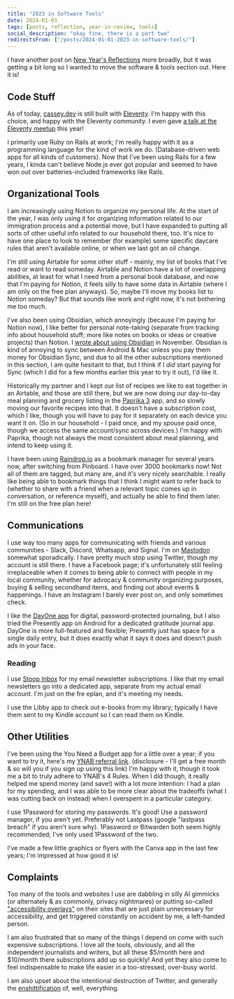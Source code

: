 ```yaml
---
title: "2023 in Software Tools"
date: 2024-01-01
tags: [posts, reflection, year-in-review, tools]
social_description: "okay fine, there is a part two"
redirectsFrom: ["/posts/2024-01-01-2023-in-software-tools/"]
---
```


I have another post on [New Year's Reflections](/posts/2024-01-01-new-years-reflections/) more broadly, but it was getting a bit long so I wanted to move the software & tools section out. Here it is!

## Code Stuff
As of today, [cassey.dev](https://cassey.dev) is still built with [Eleventy](https://www.11ty.dev/). I'm happy with this choice, and happy with the Eleventy community. I even gave [a talk at the Eleventy meetup](https://11tymeetup.dev/events/ep-14-community-and-caching/) this year!

I primarily use Ruby on Rails at work; I'm really happy with it as a programming language for the kind of work we do. (Database-driven web apps for all kinds of customers). Now that I've been using Rails for a few years, I kinda can't believe Node.js ever got popular and seemed to have won out over batteries-included frameworks like Rails.

## Organizational Tools

I am increasingly using Notion to organize my personal life. At the start of the year, I was only using it for organizing information related to our immigration process and a potential move, but I have expanded to putting all sorts of other useful info related to our household there, too. It's nice to have one place to look to remember (for example) some specific daycare rules that aren't available online, or when we last got an oil change. 

I'm still using Airtable for some other stuff - mainly, my list of books that I've read or want to read someday. Airtable and Notion have a lot of overlapping abilities, at least for what I need from a personal book database, and now that I'm paying for Notion, it feels silly to have some data in Airtable (where I am only on the free plan anyways). So, maybe I'll move my books list to Notion someday? But that sounds like work and right now, it's not bothering me too much.

I've also been using Obsidian, which annoyingly (because I'm paying for Notion now), I like better for personal note-taking (separate from tracking info about household stuff; more like notes on books or ideas or creative projects) than Notion. I [wrote about using Obsidian](/posts/2023-11-22-notes-on-obsidian/) in November. Obsidian is kind of annoying to sync between Android & Mac unless you pay them money for Obsidian Sync, and due to all the other subscriptions mentioned in this section, I am quite hesitant to that, but I think if I _did_ start paying for Sync (which I did for a few months earlier this year to try it out), I'd like it.

Historically my partner and I kept our list of recipes we like to eat together in an Airtable, and those are still there, but we are now doing our day-to-day meal planning and grocery listing in the [Paprika 3](https://www.paprikaapp.com/) app, and so slowly moving our favorite recipes into that. It doesn't have a subscription cost, which I like, though you will have to pay for it separately on each device you want it on. (So in our household - I paid once, and my spouse paid once, though we access the same account/sync across devices.) I'm happy with Paprika, though not always the most consistent about meal planning, and intend to keep using it.

I have been using [Raindrop.io](https://raindrop.io/) as a bookmark manager for several years now, after switching from Pinboard. I have over 3000 bookmarks now! Not all of them are tagged, but many are, and it's very nicely searchable. I really like being able to bookmark things that I think I might want to refer back to (whether to share with a friend when a relevant topic comes up in conversation, or reference myself), and actually be able to find them later. I'm still on the free plan here!

## Communications
I use way too many apps for communicating with friends and various communities - Slack, Discord, Whatsapp, and Signal. I'm on [Mastodon](https://urbanists.social/@cassey) somewhat sporadically. I have pretty much stop using Twitter, though my account is still there. I have a Facebook page; it's unfortunately still feeling irreplaceable when it comes to being able to connect with people in my local community, whether for advocacy & community organizing purposes, buying & selling secondhand items, and finding out about events & happenings. I have an Instagram I barely ever post on, and only sometimes check. 

I like the [DayOne app](https://dayoneapp.com/) for digital, password-protected journaling, but I also tried the Presently app on Android for a dedicated gratitude journal app. DayOne is more full-featured and flexible; Presently just has space for a single daily entry, but it does exactly what it says it does and doesn't push ads in your face. 

### Reading
I use [Stoop Inbox](https://stoopinbox.com/) for my email newsletter subscriptions. I like that my email newsletters go into a dedicated app, separate from my actual email account. I'm just on the fre eplan, and it's meeting my needs.

I use the Libby app to check out e-books from my library; typically I have them sent to my Kindle account so I can read them on Kindle. 

## Other Utilities
I've been using the You Need a Budget app for a little over a year; if you want to try it, here's my [YNAB referral link](https://ynab.com/referral/?ref=exP8pR3IsVwn-Th_). (disclosure - I'll get a free month & so will you if you sign up using this link) I'm happy with it, though it took me a bit to truly adhere to YNAB's 4 Rules. When I did though, it really helped me spend money (and save!) with a lot more intention: I had a plan for my spending, and I was able to be more clear about the tradeoffs (what I was cutting back on instead) when I overspent in a particular category. 

I use 1Password for storing my passwords. It's good! Use a password manager, if you aren't yet. Preferably not Lastpass (google "lastpass breach" if you aren't sure why). 1Password or Bitwarden both seem highly recommended; I've only used 1Password of the two.

I've made a few little graphics or flyers with the Canva app in the last few years; I'm impressed at how good it is!

## Complaints
Too many of the tools and websites I use are dabbling in silly AI gimmicks (or alternately & as commonly, privacy nightmares) or putting so-called ["accessibility overlays"](https://overlayfactsheet.com/) on their sites that are just plain unnecessary for accessibility, and get triggered constantly on accident by me, a left-handed person.

I am also frustrated that so many of the things I depend on come with such expensive subscriptions. I love all the tools, obviously, and all the independent journalists and writers, but all these $5/month here and $10/month there subscriptions add up so quickly! And yet they also come to feel indispensable to make life easier in a too-stressed, over-busy world.

I am also upset about the intentional destruction of Twitter, and generally the [enshittification](https://en.wikipedia.org/wiki/Enshittification) of, well, everything.